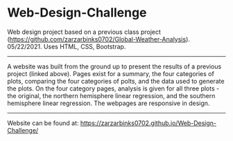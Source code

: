 # Web-Design-Challenge
Web design project based on a previous class project (https://github.com/zarzarbinks0702/Global-Weather-Analysis). 05/22/2021.
Uses HTML, CSS, Bootstrap.

------------------------------------------------------------------------------

A website was built from the ground up to present the results of a previous project (linked above).
Pages exist for a summary, the four categories of plots, comparing the four categories of polts, and the data used to generate the plots.
On the four category pages, analysis is given for all three plots - the original, the northern hemisphere linear regression, and the southern hemisphere linear regression.
The webpages are responsive in design.

------------------------------------------------------------------------------

Website can be found at:
https://zarzarbinks0702.github.io/Web-Design-Challenge/
